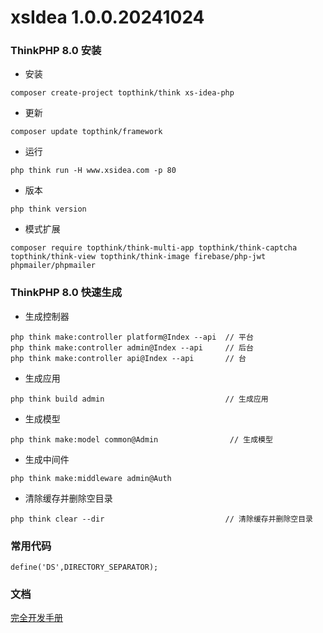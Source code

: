 
xsIdea 1.0.0.20241024
===============

### ThinkPHP 8.0 安装
- 安装
~~~
composer create-project topthink/think xs-idea-php
~~~
- 更新
~~~
composer update topthink/framework
~~~
- 运行
~~~
php think run -H www.xsidea.com -p 80
~~~
- 版本
~~~
php think version
~~~
- 模式扩展
~~~
composer require topthink/think-multi-app topthink/think-captcha topthink/think-view topthink/think-image firebase/php-jwt phpmailer/phpmailer
~~~

### ThinkPHP 8.0 快速生成
* 生成控制器
```
php think make:controller platform@Index --api  // 平台
php think make:controller admin@Index --api     // 后台
php think make:controller api@Index --api       // 台
```
* 生成应用
```
php think build admin                           // 生成应用
```
* 生成模型
```
php think make:model common@Admin                // 生成模型
```
* 生成中间件
```
php think make:middleware admin@Auth
```
* 清除缓存并删除空目录
```
php think clear --dir                           // 清除缓存并删除空目录
```



### 常用代码
```
define('DS',DIRECTORY_SEPARATOR);
```


### 文档
[完全开发手册](https://doc.thinkphp.cn)



